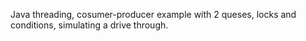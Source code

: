 Java threading, cosumer-producer example with 2 queses, locks and conditions, simulating a drive through.
